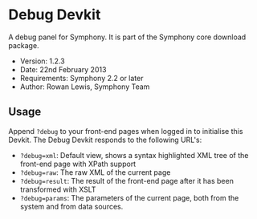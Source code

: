 # Debug Devkit

A debug panel for Symphony.
It is part of the Symphony core download package.

- Version: 1.2.3
- Date: 22nd February 2013
- Requirements: Symphony 2.2 or later
- Author: Rowan Lewis, Symphony Team

## Usage

Append `?debug` to your front-end pages when logged in to initialise this Devkit. The Debug Devkit responds to the following URL's:

- `?debug=xml`: Default view, shows a syntax highlighted XML tree of the front-end page with XPath support
- `?debug=raw`: The raw XML of the current page
- `?debug=result`: The result of the front-end page after it has been transformed with XSLT
- `?debug=params`: The parameters of the current page, both from the system and from data sources.